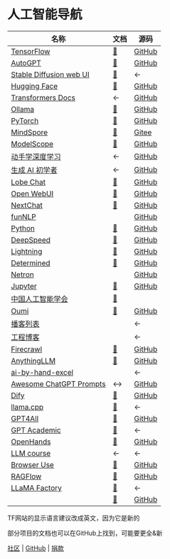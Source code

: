 # 人工智能导航

| 名称 | 文档 | 源码 |
| --- | --- | --- |
| [TensorFlow](https://tensorflow.google.cn/) | [📖](https://tensorflow.google.cn/learn) | [GitHub](https://github.com/tensorflow/) |
| [AutoGPT](https://agpt.co/) | [📖](https://docs.agpt.co/) | [GitHub](https://github.com/Significant-Gravitas/AutoGPT) |
| [Stable Diffusion web UI](https://github.com/AUTOMATIC1111/stable-diffusion-webui) | [📖](https://github.com/AUTOMATIC1111/stable-diffusion-webui/wiki) | ← |
| [Hugging Face](https://huggingface.co/) | [📖](https://huggingface.co/Docs) | [GitHub](https://github.com/huggingface/) |
| [Transformers Docs](https://huggingface.co/transformers/) | ← | [GitHub](https://github.com/huggingface/transformers) |
| [Ollama](https://ollama.com/) | [📖](https://github.com/ollama/ollama/tree/main/docs) | [GitHub](https://github.com/ollama/ollama) |
| [PyTorch](https://pytorch.org/) | [📖](https://pytorch.org/docs/stable/index.html) | [GitHub](https://github.com/pytorch) |
| [MindSpore](https://www.mindspore.cn/) | [📖](https://www.mindspore.cn/view) | [Gitee](https://gitee.com/mindspore/mindspore) |
| [ModelScope](https://www.modelscope.cn/home) | [📖](https://www.modelscope.cn/docs/) | [GitHub](https://github.com/modelscope/modelscope) |
| [动手学深度学习](https://zh.d2l.ai/) | ← | [GitHub](https://github.com/d2l-ai/d2l-zh) |
| [生成 AI 初学者](https://microsoft.github.io/generative-ai-for-beginners/) | ← | [GitHub](https://github.com/Microsoft/generative-ai-for-beginners) |
| [Lobe Chat](https://lobehub.com/zh) | [📖](https://lobehub.com/zh/docs/usage/start) | [GitHub](https://github.com/lobehub/lobe-chat) |
| [Open WebUI](https://openwebui.com/) | [📖](https://docs.openwebui.com/) | [GitHub](https://github.com/open-webui/open-webui) |
| [NextChat](https://nextchat.dev/) | [📖](https://github.com/ChatGPTNextWeb/NextChat/tree/main/docs) | [GitHub](https://github.com/ChatGPTNextWeb/NextChat) |
| [funNLP](https://zhuanlan.zhihu.com/yangyangfuture) | | [GitHub](https://github.com/fighting41love/funNLP) |
| [Python](https://www.python.org/) | [📖](https://docs.python.org/) | [GitHub](https://github.com/python/cpython) |
| [DeepSpeed](https://www.deepspeed.ai/) | [📖](https://deepspeed.readthedocs.io/) | [GitHub](https://github.com/microsoft/DeepSpeed) |
| [Lightning](https://lightning.ai/) | [📖](https://lightning.ai/docs/pytorch/stable/) | [GitHub](https://github.com/Lightning-AI/pytorch-lightning) |
| [Determined](https://www.determined.ai/) | [📖](https://docs.determined.ai/latest/) | [GitHub](https://github.com/determined-ai/determined) |
| [Netron](https://netron.app/) | | [GitHub](https://github.com/lutzroeder/netron) |
| [Jupyter](https://jupyter.org/) | [📖](https://docs.jupyter.org/) | [GitHub](https://github.com/jupyter/) |
| [中国人工智能学会](https://caai.cn/) | [📖](https://dl.caai.cn/) | []() |
| [Oumi](https://oumi.ai/) | [📖](https://oumi.ai/docs/en/latest/index.html) | [GitHub](https://github.com/oumi-ai/oumi) |
| [播客列表](https://github.com/timqian/chinese-independent-blogs) |  | ← |
| [工程博客](https://github.com/kilimchoi/engineering-blogs?tab=readme-ov-file#d-individuals) |  | ← |
| [Firecrawl](https://www.firecrawl.dev/) | [📖](https://docs.firecrawl.dev/) | [GitHub](https://github.com/mendableai/firecrawl) |
| [AnythingLLM](https://anythingllm.com/) | [📖](https://docs.anythingllm.com/) | [GitHub](https://github.com/Mintplex-Labs/anything-llm) |
| [ai-by-hand-excel](https://github.com/ImagineAILab/ai-by-hand-excel) |  | ← |
| [Awesome ChatGPT Prompts](https://prompts.chat/) | ↔ | [GitHub](https://github.com/f/awesome-chatgpt-prompts?tab=readme-ov-file) |
| [Dify](https://dify.ai/) | [📖](https://docs.dify.ai/) | [GitHub](https://github.com/langgenius/dify) |
| [llama.cpp](https://github.com/ggml-org/llama.cpp) | [📖](https://github.com/ggml-org/llama.cpp/tree/master/docs) | ← |
| [GPT4All](https://nomic.ai/gpt4all) | [📖](https://docs.gpt4all.io/) | [GitHub](https://github.com/nomic-ai/gpt4all) |
| [GPT Academic](https://github.com/binary-husky/gpt_academic) | [📖](https://github.com/binary-husky/gpt_academic/tree/master/docs) | ← |
| [OpenHands](https://github.com/All-Hands-AI/OpenHands) | [📖](https://docs.all-hands.dev/modules/usage/getting-started) | [GitHub](https://github.com/All-Hands-AI/OpenHands) |
| [LLM course](https://github.com/mlabonne/llm-course) | ← | ← |
| [Browser Use](https://browser-use.com/) | [📖](https://docs.browser-use.com/) | [GitHub](https://github.com/browser-use/browser-use) |
| [RAGFlow](ragflow.io) | [📖](https://ragflow.io/docs/dev/) | [GitHub](https://github.com/infiniflow/ragflow) |
| [LLaMA Factory](https://github.com/hiyouga/LLaMA-Factory/blob/main/README_zh.md) | [📖](https://zhuanlan.zhihu.com/p/695287607) | ← |
| []() | [📖]() | [GitHub]() |

TF网站的显示语言建议改成英文，因为它是新的

部分项目的文档也可以在GitHub上找到，可能要更全&新

[社区](https://pd.qq.com/s/btedy8g4v?businessType=9) | [GitHub](https://github.com/lqvsyi/aidh/) | [捐款](https://lqvsyi.github.io/aidh/jk)
